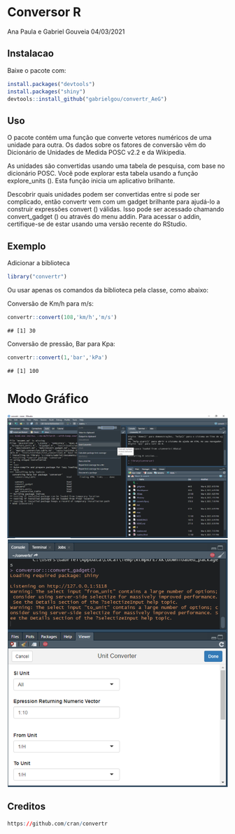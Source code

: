 Conversor R
================
Ana Paula e Gabriel Gouveia
04/03/2021

## Instalacao

Baixe o pacote com:

``` r
install.packages("devtools")
install.packages("shiny")
devtools::install_github("gabrielgou/convertr_AeG")
```

## Uso

O pacote contém uma função que converte vetores numéricos de uma unidade
para outra. Os dados sobre os fatores de conversão vêm do Dicionário de
Unidades de Medida POSC v2.2 e da Wikipedia.

As unidades são convertidas usando uma tabela de pesquisa, com base no
dicionário POSC. Você pode explorar esta tabela usando a função
explore\_units (). Esta função inicia um aplicativo brilhante.

Descobrir quais unidades podem ser convertidas entre si pode ser
complicado, então convertr vem com um gadget brilhante para ajudá-lo a
construir expressões convert () válidas. Isso pode ser acessado chamando
convert\_gadget () ou através do menu addin. Para acessar o addin,
certifique-se de estar usando uma versão recente do RStudio.

## Exemplo

Adicionar a biblioteca

``` r
library("convertr")
```

Ou usar apenas os comandos da biblioteca pela classe, como abaixo:

Conversão de Km/h para m/s:

``` r
convertr::convert(108,'km/h','m/s')
```

    ## [1] 30

Conversão de pressão, Bar para Kpa:

``` r
convertr::convert(1,'bar','kPa')
```

    ## [1] 100

# Modo Gráfico

![Primeiro Passo](exemplo%201.png) ![Segundo Passo](exemplo%202.png)

## Creditos

``` r
https://github.com/cran/convertr
```
